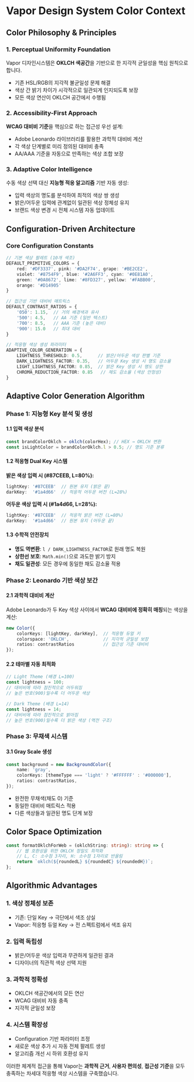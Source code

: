# Vapor Design System Color Context

## Color Philosophy & Principles

### 1. Perceptual Uniformity Foundation
Vapor 디자인시스템은 **OKLCH 색공간**을 기반으로 한 지각적 균일성을 핵심 원칙으로 합니다.
- 기존 HSL/RGB의 지각적 불균일성 문제 해결
- 색상 간 밝기 차이가 시각적으로 일관되게 인지되도록 보장
- 모든 색상 연산이 OKLCH 공간에서 수행됨

### 2. Accessibility-First Approach
**WCAG 대비비 기준**을 핵심으로 하는 접근성 우선 설계:
- Adobe Leonardo 라이브러리를 활용한 과학적 대비비 계산
- 각 색상 단계별로 미리 정의된 대비비 충족
- AA/AAA 기준을 자동으로 만족하는 색상 조합 보장

### 3. Adaptive Color Intelligence
수동 색상 선택 대신 **지능형 적응 알고리즘** 기반 자동 생성:
- 입력 색상의 명도를 분석하여 최적의 색상 쌍 생성
- 밝은/어두운 입력에 관계없이 일관된 색상 정체성 유지
- 브랜드 색상 변경 시 전체 시스템 자동 업데이트

## Configuration-Driven Architecture

### Core Configuration Constants
```typescript
// 기본 색상 팔레트 (10개 색조)
DEFAULT_PRIMITIVE_COLORS = {
    red: '#DF3337', pink: '#DA2F74', grape: '#BE2CE2',
    violet: '#8754F9', blue: '#2A6FF3', cyan: '#0E81A0',
    green: '#0A8672', lime: '#8FD327', yellow: '#FABB00',
    orange: '#D14905'
}

// 접근성 기반 대비비 매트릭스
DEFAULT_CONTRAST_RATIOS = {
    '050': 1.15,  // 거의 배경색과 유사
    '500': 4.5,   // AA 기준 (일반 텍스트)
    '700': 8.5,   // AAA 기준 (높은 대비)
    '900': 15.0   // 최대 대비
}

// 적응형 색상 생성 파라미터
ADAPTIVE_COLOR_GENERATION = {
    LIGHTNESS_THRESHOLD: 0.5,      // 밝은/어두운 색상 판별 기준
    DARK_LIGHTNESS_FACTOR: 0.35,   // 어두운 Key 생성 시 명도 감소율
    LIGHT_LIGHTNESS_FACTOR: 0.85,  // 밝은 Key 생성 시 명도 상한
    CHROMA_REDUCTION_FACTOR: 0.85   // 채도 감소율 (색상 안정성)
}
```

## Adaptive Color Generation Algorithm

### Phase 1: 지능형 Key 분석 및 생성

#### 1.1 입력 색상 분석
```typescript
const brandColorOklch = oklch(colorHex); // HEX → OKLCH 변환
const isLightColor = brandColorOklch.l > 0.5; // 명도 기준 분류
```

#### 1.2 적응형 Dual Key 시스템

**밝은 색상 입력 시 (#87CEEB, L=80%):**
```typescript
lightKey: '#87CEEB'  // 원본 유지 (밝은 끝)
darkKey:  '#1a4d66'  // 적응적 어두운 버전 (L=28%)
```

**어두운 색상 입력 시 (#1a4d66, L=28%):**
```typescript
lightKey: '#87CEEB'  // 적응적 밝은 버전 (L=80%)
darkKey:  '#1a4d66'  // 원본 유지 (어두운 끝)
```

#### 1.3 수학적 안전장치
- **명도 역변환**: `l / DARK_LIGHTNESS_FACTOR`로 원래 명도 복원
- **상한선 보호**: `Math.min()`으로 과도한 밝기 방지
- **채도 일관성**: 모든 경우에 동일한 채도 감소율 적용

### Phase 2: Leonardo 기반 색상 보간

#### 2.1 과학적 대비비 계산
Adobe Leonardo가 두 Key 색상 사이에서 **WCAG 대비비에 정확히 매칭**되는 색상을 계산:

```typescript
new Color({
    colorKeys: [lightKey, darkKey],  // 적응형 듀얼 키
    colorspace: 'OKLCH',             // 지각적 균일성 보장
    ratios: contrastRatios           // 접근성 기준 대비비
});
```

#### 2.2 테마별 자동 최적화
```typescript
// Light Theme (배경 L=100)
const lightness = 100;
// 대비비에 따라 점진적으로 어두워짐
// 높은 번호(900)일수록 더 어두운 색상

// Dark Theme (배경 L=14) 
const lightness = 14;
// 대비비에 따라 점진적으로 밝아짐
// 높은 번호(900)일수록 더 밝은 색상 (역전 구조)
```

### Phase 3: 무채색 시스템

#### 3.1 Gray Scale 생성
```typescript
const background = new BackgroundColor({
    name: 'gray',
    colorKeys: [themeType === 'light' ? '#FFFFFF' : '#000000'],
    ratios: contrastRatios,
});
```
- 완전한 무채색(채도 0) 기준
- 동일한 대비비 매트릭스 적용
- 다른 색상들과 일관된 명도 단계 보장

## Color Space Optimization
```typescript
const formatOklchForWeb = (oklchString: string): string => {
    // 웹 호환성을 위한 OKLCH 정밀도 최적화
    // L, C: 소수점 3자리, H: 소수점 1자리로 반올림
    return `oklch(${roundedL} ${roundedC} ${roundedH})`;
};
```

## Algorithmic Advantages

### 1. **색상 정체성 보존**
- 기존: 단일 Key → 극단에서 색조 상실
- Vapor: 적응형 듀얼 Key → 전 스펙트럼에서 색조 유지

### 2. **입력 독립성**
- 밝은/어두운 색상 입력과 무관하게 일관된 결과
- 디자이너의 직관적 색상 선택 지원

### 3. **과학적 정확성**
- OKLCH 색공간에서의 모든 연산
- WCAG 대비비 자동 충족
- 지각적 균일성 보장

### 4. **시스템 확장성**
- Configuration 기반 파라미터 조정
- 새로운 색상 추가 시 자동 전체 팔레트 생성
- 알고리즘 개선 시 하위 호환성 유지

이러한 체계적 접근을 통해 Vapor는 **과학적 근거**, **사용자 편의성**, **접근성 기준**을 모두 충족하는 차세대 적응형 색상 시스템을 구축했습니다.